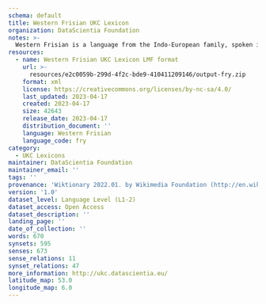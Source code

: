 ```yaml
---
schema: default
title: Western Frisian UKC Lexicon
organization: DataScientia Foundation
notes: >-
  Western Frisian is a language from the Indo-European family, spoken in Eurasia. The UKC Lexicon of Western Frisian is represented as a lexico-semantic network. It consists of words, word senses, synsets, as well as sense-level and synset-level relationships.
resources:
  - name: Western Frisian UKC Lexicon LMF format
    url: >-
      resources/e2c0059b-299d-4f2c-bde9-410411209146/output-fry.zip
    format: xml
    license: https://creativecommons.org/licenses/by-nc-sa/4.0/
    last_updated: 2023-04-17
    created: 2023-04-17
    size: 42643
    release_date: 2023-04-17
    distribution_document: ''
    language: Western Frisian
    language_code: fry
category:
  - UKC Lexicons
maintainer: DataScientia Foundation
maintainer_email: ''
tags: ''
provenance: 'Wiktionary 2022.01. by Wikimedia Foundation (http://en.wiktionary.org); CogNet 2.1 by Khuyagbaatar Batsuren, National University of Mongolia (http://cognet.ukc.disi.unitn.it); KinDiv: Kinship Diversity 1.0 by Temuulen Khishigsuren (http://ukc.disi.unitn.it/index.php/kinship/); MorphyNet 2.0 by Gábor Bella and Khuyagbaatar Batsuren (http://ukc.disi.unitn.it/index.php/morphynet/); Princeton WordNet 2.1 by Princeton University (https://wordnet.princeton.edu)'
version: '1.0'
dataset_level: Language Level (L1-2)
dataset_access: Open Access
dataset_description: ''
landing_page: ''
date_of_collection: ''
words: 670
synsets: 595
senses: 673
sense_relations: 11
synset_relations: 47
more_information: http://ukc.datascientia.eu/
latitude_map: 53.0
longitude_map: 6.0
---
```


